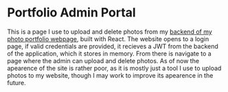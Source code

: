 # Portfolio Admin Portal
  This is a page I use to upload and delete photos from my <a href="https://github.com/RyanReedKnight/PortfolioBackend">backend of my photo portfolio webpage</a>, built with React.
The website opens to a login page, if valid credentials are provided, it recieves a JWT from the backend of the application, which it stores in memory.
From there is navigate to a page where the admin can upload and delete photos. As of now the apearence of the site is rather poor, as it is mostly just
a tool I use to upload photos to my website, though I may work to improve its apearence in the future.
